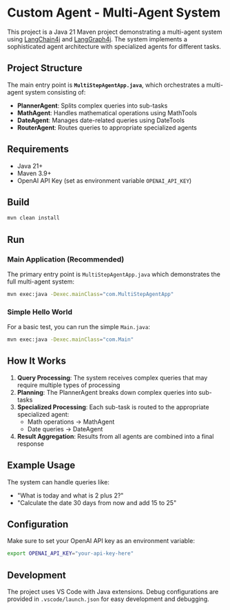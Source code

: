 # Custom Agent - Multi-Agent System

This project is a Java 21 Maven project demonstrating a multi-agent system using [LangChain4j](https://github.com/langchain4j/langchain4j) and [LangGraph4j](https://github.com/langchain4j/langgraph4j). The system implements a sophisticated agent architecture with specialized agents for different tasks.

## Project Structure

The main entry point is **`MultiStepAgentApp.java`**, which orchestrates a multi-agent system consisting of:

- **PlannerAgent**: Splits complex queries into sub-tasks
- **MathAgent**: Handles mathematical operations using MathTools
- **DateAgent**: Manages date-related queries using DateTools
- **RouterAgent**: Routes queries to appropriate specialized agents

## Requirements
- Java 21+
- Maven 3.9+
- OpenAI API Key (set as environment variable `OPENAI_API_KEY`)

## Build

```bash
mvn clean install
```

## Run

### Main Application (Recommended)
The primary entry point is `MultiStepAgentApp.java` which demonstrates the full multi-agent system:

```bash
mvn exec:java -Dexec.mainClass="com.MultiStepAgentApp"
```

### Simple Hello World
For a basic test, you can run the simple `Main.java`:

```bash
mvn exec:java -Dexec.mainClass="com.Main"
```

## How It Works

1. **Query Processing**: The system receives complex queries that may require multiple types of processing
2. **Planning**: The PlannerAgent breaks down complex queries into sub-tasks
3. **Specialized Processing**: Each sub-task is routed to the appropriate specialized agent:
   - Math operations → MathAgent
   - Date queries → DateAgent
4. **Result Aggregation**: Results from all agents are combined into a final response

## Example Usage

The system can handle queries like:
- "What is today and what is 2 plus 2?"
- "Calculate the date 30 days from now and add 15 to 25"

## Configuration

Make sure to set your OpenAI API key as an environment variable:
```bash
export OPENAI_API_KEY="your-api-key-here"
```

## Development

The project uses VS Code with Java extensions. Debug configurations are provided in `.vscode/launch.json` for easy development and debugging. 